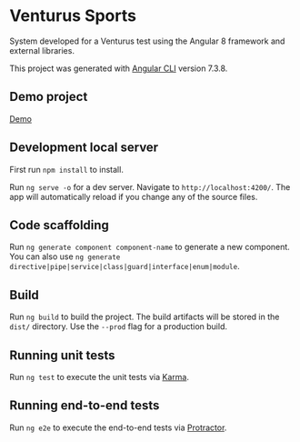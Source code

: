 # Venturus Sports

System developed for a Venturus test using the Angular 8 framework and external libraries.

This project was generated with [Angular CLI](https://github.com/angular/angular-cli) version 7.3.8.

## Demo project

[Demo](https://lopesandrey.github.io/venturus-sports/)

## Development local server 

First run `npm install` to install.

Run `ng serve -o` for a dev server. Navigate to `http://localhost:4200/`. The app will automatically reload if you change any of the source files.

## Code scaffolding

Run `ng generate component component-name` to generate a new component. You can also use `ng generate directive|pipe|service|class|guard|interface|enum|module`.

## Build

Run `ng build` to build the project. The build artifacts will be stored in the `dist/` directory. Use the `--prod` flag for a production build.

## Running unit tests

Run `ng test` to execute the unit tests via [Karma](https://karma-runner.github.io).

## Running end-to-end tests

Run `ng e2e` to execute the end-to-end tests via [Protractor](http://www.protractortest.org/).

